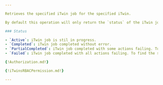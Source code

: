 ```yaml
---

Retrieves the specified iTwin job for the specified iTwin.

By default this operation will only return the `status` of the iTwin job. To find the specific errors of the iTwin job, include `return=representation` in the `Prefer` header.

### Status

- `Active`: iTwin job is stil in progress.
- `Completed`: iTwin job completed without error.
- `PartialCompleted`: iTwin job completed with some actions failing. To find the specific errors of the iTwin job, include `return=representation` in the `Prefer` header.
- `Failed`: iTwin job completed with all actions failing. To find the specific errors of the iTwin job, include `return=representation` in the `Prefer` header.

{!Authorization.md!}

{!iTwinsRBACPermission.md!}

---
```


